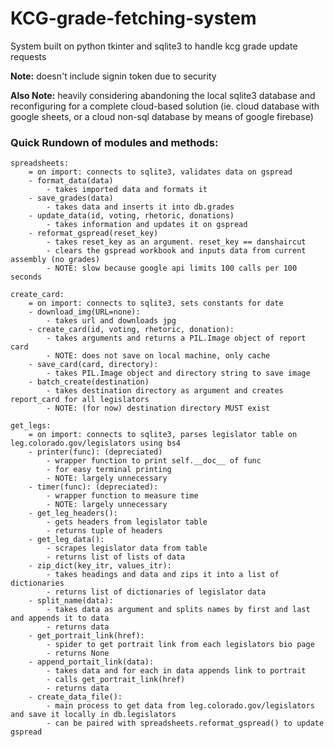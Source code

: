 # KCG-grade-fetching-system
System built on python tkinter and sqlite3 to handle kcg grade update requests


__Note:__ doesn't include signin token due to security 

__Also Note:__ heavily considering abandoning the local sqlite3 database and reconfiguring for a complete cloud-based solution (ie. cloud database with google sheets, or a cloud non-sql database by means of google firebase)

### Quick Rundown of modules and methods:
    spreadsheets:
        = on import: connects to sqlite3, validates data on gspread
        - format_data(data)
            - takes imported data and formats it
        - save_grades(data)
            - takes data and inserts it into db.grades
        - update_data(id, voting, rhetoric, donations)
            - takes information and updates it on gspread
        - reformat_gspread(reset_key)
            - takes reset_key as an argument. reset_key == danshaircut
            - clears the gspread workbook and inputs data from current assembly (no grades)
            - NOTE: slow because google api limits 100 calls per 100 seconds

    create_card:
        = on import: connects to sqlite3, sets constants for date
        - download_img(URL=none):
            - takes url and downloads jpg
        - create_card(id, voting, rhetoric, donation):
            - takes arguments and returns a PIL.Image object of report card
            - NOTE: does not save on local machine, only cache
        - save_card(card, directory):
            - takes PIL.Image object and directory string to save image
        - batch_create(destination)
            - takes destination directory as argument and creates report_card for all legislators
            - NOTE: (for now) destination directory MUST exist

    get_legs:
        = on import: connects to sqlite3, parses legislator table on leg.colorado.gov/legislators using bs4
        - printer(func): (depreciated)
            - wrapper function to print self.__doc__ of func
            - for easy terminal printing
            - NOTE: largely unnecessary
        - timer(func): (depreciated):
            - wrapper function to measure time
            - NOTE: largely unnecessary
        - get_leg_headers():
            - gets headers from legislator table
            - returns tuple of headers
        - get_leg_data():
            - scrapes legislator data from table
            - returns list of lists of data
        - zip_dict(key_itr, values_itr):
            - takes headings and data and zips it into a list of dictionaries
            - returns list of dictionaries of legislator data
        - split_name(data):
            - takes data as argument and splits names by first and last and appends it to data
            - returns data
        - get_portrait_link(href):
            - spider to get portrait link from each legislators bio page
            - returns None
        - append_portait_link(data):
            - takes data and for each in data appends link to portrait
            - calls get_portrait_link(href)
            - returns data
        - create_data_file():
            - main process to get data from leg.colorado.gov/legislators and save it locally in db.legislators
            - can be paired with spreadsheets.reformat_gspread() to update gspread

 
